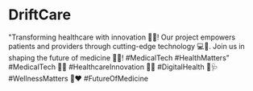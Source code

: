 # DriftCare
"Transforming healthcare with innovation 🏥💡! Our project empowers patients and providers through cutting-edge technology 💻🧬. Join us in shaping the future of medicine 🌟🔬! #MedicalTech #HealthMatters"  #MedicalTech 💊🧬 #HealthcareInnovation 🏥💡 #DigitalHealth 📱🩺 #WellnessMatters 🌿❤️ #FutureOfMedicine  
